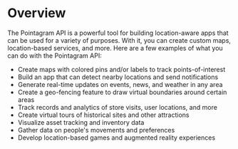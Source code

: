 # Overview

The Pointagram API is a powerful tool for building location-aware apps that can
be used for a variety of purposes. With it, you can create custom maps,
location-based services, and more. Here are a few examples of what you can do
with the Pointagram API:

- Create maps with colored pins and/or labels to track points-of-interest
- Build an app that can detect nearby locations and send notifications
- Generate real-time updates on events, news, and weather in any area
- Create a geo-fencing feature to draw virtual boundaries around certain areas
- Track records and analytics of store visits, user locations, and more
- Create virtual tours of historical sites and other attractions
- Visualize asset tracking and inventory data
- Gather data on people's movements and preferences
- Develop location-based games and augmented reality experiences
